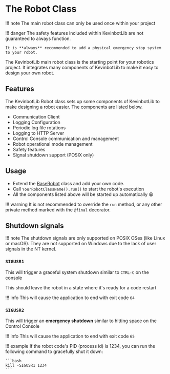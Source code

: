# The Robot Class

!!! note
    The main robot class can only be used once within your project

!!! danger
    The safety features included within KevinbotLib are not guaranteed to always function.

    It is **always** recommended to add a physical emergency stop system to your robot.

The KevinbotLib main robot class is the starting point for your robotics project. It integrates many components of KevinbotLib to make it easy to design your own robot.

## Features

The KevinbotLib Robot class sets up some components of KevinbotLib to make designing a robot easier. The components are listed below.

* Communication Client
* Logging Configuration
* Periodic log file rotations
* Logging to HTTP Server
* Control Console communication and management
* Robot operational mode management
* Safety features
* Signal shutdown support (POSIX only)

## Usage

* Extend the [BaseRobot](reference/robot.md#kevinbotlib.robot.BaseRobot) class and add your own code.
* Call `YourRobotClassName().run()` to start the robot's execution
* All the components listed above will be started up automatically 😀

!!! warning
    It is not recommended to override the `run` method, or any other private method marked with the `@final` decorator.

## Shutdown signals

!!! note
    The shutdown signals are only supported on POSIX OSes (like Linux or macOS). They are not supported on Windows due to the lack of user signals in the NT kernel.

### `SIGUSR1`

This will trigger a graceful system shutdown similar to `CTRL-C` on the console

This should leave the robot in a state where it's ready for a code restart

!!! info
    This will cause the application to end with exit code `64`

### `SIGUSR2`

This will trigger an **emergency shutdown** similar to hitting space on the Control Console

!!! info
    This will cause the application to end with exit code `65`

!!! example
    If the robot code's PID (process id) is 1234, you can run the following command to gracefully shut it down:
    
    ```bash
    kill -SIGUSR1 1234
    ```
